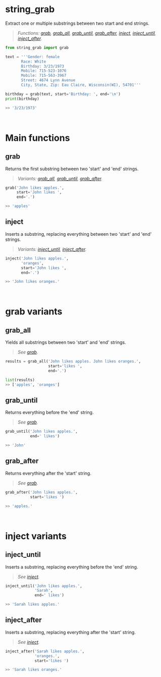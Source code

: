# string_grab

Extract one or multiple substrings between two start and end strings.

> *Functions: [grab](#grab), [grab_all](#grab_all), [grab_until](#grab_until), [grab_after](#grab_after), [inject](#inject), [inject_until](#inject_until), [inject_after](#inject_after).*

```python
from string_grab import grab

text = '''Gender: female
       Race: White
       Birthday: 3/23/1973
       Mobile: 715-523-1076
       Mobile: 715-563-3967
       Street: 4674 Lynn Avenue
       City, State, Zip: Eau Claire, Wisconsin(WI), 54701'''

birthday = grab(text, start='Birthday: ', end='\n')
print(birthday)

>> '3/23/1973'
```

<br>

# Main functions

## grab

Returns the first substring between two 'start' and 'end' strings.

> *Variants: [grab_all](#grab_all), [grab_until](#grab_until), [grab_after](#grab_after).*

```python
grab('John likes apples.',
     start='John likes ',
     end='.')

>> 'apples'
```

## inject

Inserts a substring, replacing everything between two 'start' and 'end' strings.

> *Variants: [inject_until](#inject_until), [inject_after](#inject_after).*

```python
inject('John likes apples.',
       'oranges',
       start='John likes ',
       end='.')

>> 'John likes oranges.'
```

<br>

# grab variants

## grab_all

Yields all substrings between two 'start' and 'end' strings.

> *See [grab](#grab).*

```python
results = grab_all('John likes apples. John likes oranges.',
                   start='likes ',
                   end='.')

list(results)
>> ['apples', 'oranges']
```

## grab_until

Returns everything before the 'end' string.

> *See [grab](#grab).*

```python
grab_until('John likes apples.',
           end=' likes')

>> 'John'
```

## grab_after

Returns everything after the 'start' string.

> *See [grab](#grab).*

```python
grab_after('John likes apples.',
           start='likes ')

>> 'apples.'
```

<br>

# inject variants

## inject_until

Inserts a substring, replacing everything before the 'end' string.

> *See [inject](#inject).*

```python
inject_until('John likes apples.',
             'Sarah',
             end=' likes')

>> 'Sarah likes apples.'
```

## inject_after

Inserts a substring, replacing everything after the 'start' string.

> *See [inject](#inject).*

```python
inject_after('Sarah likes apples.',
             'oranges.',
             start='likes ')

>> 'Sarah likes oranges.'
```
